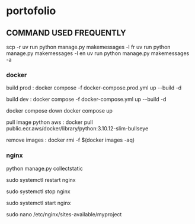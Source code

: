 # portofolio


## COMMAND USED FREQUENTLY

scp -r 
uv run python manage.py makemessages -l fr
uv run python manage.py makemessages -l en
uv run python manage.py makemessages -a
### docker 

build prod :
docker compose -f docker-compose.prod.yml up --build -d


build dev :
docker compose -f docker-compose.yml up --build -d


docker compose down
docker compose up

pull image python aws :
docker pull public.ecr.aws/docker/library/python:3.10.12-slim-bullseye

remove images : 
docker rmi -f $(docker images -aq)


### nginx

python manage.py collectstatic

sudo systemctl restart nginx

sudo systemctl stop nginx

sudo systemctl start nginx

sudo nano /etc/nginx/sites-available/myproject
